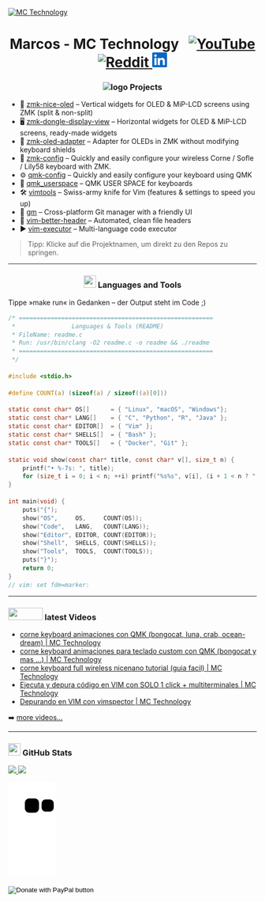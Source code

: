 [![MC Technology](src/mctechnology_extendido.GIF)](https://www.youtube.com/c/mctechnology17)

<h1 align="center">
  Marcos - MC Technology
  &nbsp;
  <a href="https://youtube.com/@mctechnology17" title="YouTube" target="_blank" rel="noopener">
    <img src="./src/youtube.png" width="30" alt="YouTube">
  </a>
  <a href="https://www.reddit.com/user/mctechnology17" title="Reddit" target="_blank" rel="noopener">
    <img src="./src/reddit.png" width="30" alt="Reddit">
  </a>
  <a href="https://www.linkedin.com/in/marcos-chow-castro-56a300255/" title="LinkedIn" target="_blank" rel="noopener">
    <img src="./src/linkedin.png" width="30" alt="LinkedIn">
  </a>
</h1>

<h3 align="center"><img src="./src/cabeza.GIF" width="30" height="30" alt="logo"> Projects</h3>

- 🔭 [zmk-nice-oled] – Vertical widgets for OLED & MiP-LCD screens using ZMK (split & non-split)
- 🖥️ [zmk-dongle-display-view] – Horizontal widgets for OLED & MiP-LCD screens, ready-made widgets
- 🧩 [zmk-oled-adapter] – Adapter for OLEDs in ZMK without modifying keyboard shields
- 🧰 [zmk-config] – Quickly and easily configure your wireless Corne / Sofle / Lily58 keyboard with ZMK.
- ⚙️ [qmk-config] – Quickly and easily configure your keyboard using QMK
- 👤 [qmk_userspace] – QMK USER SPACE for keyboards
- 🛠️ [vimtools] – Swiss-army knife for Vim (features & settings to speed you up)
- 🌲 [gm] – Cross-platform Git manager with a friendly UI
- 🧾 [vim-better-header] – Automated, clean file headers
- ▶️ [vim-executor] – Multi-language code executor

> Tipp: Klicke auf die Projektnamen, um direkt zu den Repos zu springen.

---

<h3 align="center"><img src="./src/0101.GIF" width="25px" height="25px"> Languages and Tools</h3>

Tippe »make run« in Gedanken – der Output steht im Code ;)

```c
/* =======================================================
 *                Languages & Tools (README)
 * FileName: readme.c
 * Run: /usr/bin/clang -O2 readme.c -o readme && ./readme
 * =======================================================
 */

#include <stdio.h>

#define COUNT(a) (sizeof(a) / sizeof((a)[0]))

static const char* OS[]      = { "Linux", "macOS", "Windows"};
static const char* LANG[]    = { "C", "Python", "R", "Java" };
static const char* EDITOR[]  = { "Vim" };
static const char* SHELLS[]  = { "Bash" };
static const char* TOOLS[]   = { "Docker", "Git" };

static void show(const char* title, const char* v[], size_t n) {
    printf("• %-7s: ", title);
    for (size_t i = 0; i < n; ++i) printf("%s%s", v[i], (i + 1 < n ? ", " : "\n"));
}

int main(void) {
    puts("{");
    show("OS",     OS,     COUNT(OS));
    show("Code",   LANG,   COUNT(LANG));
    show("Editor", EDITOR, COUNT(EDITOR));
    show("Shell",  SHELLS, COUNT(SHELLS));
    show("Tools",  TOOLS,  COUNT(TOOLS));
    puts("}");
    return 0;
}
// vim: set fdm=marker:
```

---

<h3 align="left"><img src="./src/youtube.gif" width="70px" height="25px"> latest Videos</h3>

<!-- YOUTUBE:START -->
- [corne keyboard animaciones con QMK &lpar;bongocat, luna, crab, ocean-dream&rpar; | MC Technology](https://www.youtube.com/shorts/_dswDmpqY0A)
- [corne keyboard animaciones para teclado custom con QMK &lpar;bongocat y mas ...&rpar; | MC Technology](https://www.youtube.com/watch?v=w9Z_ODrKhvQ)
- [corne keyboard full wireless nicenano tutorial &lpar;guia facil&rpar; | MC Technology](https.youtube.com/watch?v=YVi7ROevBAI)
- [Ejecuta y depura código en VIM con SOLO 1 click + multiterminales | MC Technology](https://www.youtube.com/watch?v=uba3mR7RNhg)
- [Depurando en VIM con vimspector | MC Technology](https://www.youtube.com/watch?v=wIU6Roqmljs)
<!-- YOUTUBE:END -->

➡️ [more videos...](https://www.youtube.com/channel/UC_mYh5PYPHBJ5YYUj8AIkcw)

---

<h3 align="left"><img src="./src/estadistica2.gif" width="25px" height="25px"> GitHub Stats</h3>

<div>
  <a href="https://github.com/mctechnology17">
  <img height="180em" src="https://github-readme-stats.vercel.app/api?username=mctechnology17&show_icons=true&theme=radical&include_all_commits=true&count_private=true"/>
  <img height="180em" src="https://github-readme-stats.vercel.app/api/top-langs/?username=mctechnology17&layout=compact&langs_count=7&theme=radical"/>
</div>

![Snake animation](https://github.com/mctechnology17/mctechnology17/blob/output/github-contribution-grid-snake.svg)


<form action="https://www.paypal.com/donate" method="post" target="_top">
<input type="hidden" name="hosted_button_id" value="A9ZCHSS5K6SS8" />
<input type="image" src="https://www.paypalobjects.com/en_US/DK/i/btn/btn_donateCC_LG.gif" border="0" name="submit" title="PayPal - The safer, easier way to pay online!" alt="Donate with PayPal button" />

[zmk-config]: https://github.com/mctechnology17/zmk-config
[zmk-dongle-display-view]: https://github.com/mctechnology17/zmk-dongle-display-view
[zmk-oled-adapter]: https://github.com/mctechnology17/zmk-oled-adapter
[zmk-nice-oled]: https://github.com/mctechnology17/zmk-nice-oled

[niceview]: https://nicekeyboards.com/nice-view/
[oled]: https://keycapsss.com/keyboard-parts/parts/80/0.91-oled-lcd-display-128x32-ssd1306-i2c
[nice-view]: https://nicekeyboards.com/nice-view
[puchi_ble_v1]: (https://keycapsss.com/keyboard-parts/mcu-controller/202/puchi-ble-wireless-microcontroller-pro-micro-replacement?number=KC10157_SWITCH&c=18)
[seeeduino_xiao_ble]: (https://keycapsss.com/keyboard-parts/mcu-controller/212/seeed-studio-xiao-nrf52840-rp2040-esp32c3?number=KC10167_NRF)
[nice_nano_v2]: (https://nicekeyboards.com/nice-nano)
[keymap-editor]: https://nickcoutsos.github.io/keymap-editor/
[ZMK firmware]: https://github.com/zmkfirmware/zmk/
[ZMK documentation]: https://zmk.dev/docs/user-setup
[ZMK keycodes]: https://zmk.dev/docs/codes
[ZMK Discord]: https://zmk.dev/community/discord/invite

[qmk-config]: https://github.com/mctechnology17/qmk-config
[qmk_userspace]: https://github.com/mctechnology17/qmk_userspace

[git]: (https://github.com/git-guides/install-git)

[github]: https://github.com/mctechnology17
[twitter]: https://twitter.com/mctechnology17
[youtube]: https://www.youtube.com/c/mctechnology17
[instagram]: https://www.instagram.com/mctechnology17/
[facebook]: https://m.facebook.com/mctechnology17/
[reddit]: https://www.reddit.com/user/mctechnology17

[vim-executor]: https://github.com/mctechnology17/vim-executor
[vim-better-header]: https://github.com/mctechnology17/vim-better-header
[gm]: https://github.com/mctechnology17/gm
[vimtools]: https://github.com/mctechnology17/vimtools

[jailbreakrepo]: https://mctechnology17.github.io/
[uiglitch]: https://repo.packix.com/package/com.mctechnology.uiglitch/
[uiswitches]: https://repo.packix.com/package/com.mctechnology.uiswitches/
[uibadge]: https://repo.packix.com/package/com.mctechnology.uibadge/

[youtuberepo]: https://github.com/mctechnology17/youtube_repo_mc_technology

[youtube]: https://www.youtube.com/c/mctechnology17
[reddit]:https://www.reddit.com/user/mctechnology17
